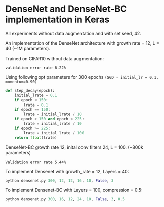 # DenseNet and DenseNet-BC implementation in Keras

All experiments without data augmentation and with set seed, 42.

An implementation of the DenseNet architecture with growth rate = 12, L = 40 (~1M parameters).

Trained on CIFAR10 without data augmentation:

```validation error rate 6.22%```

Using following opt parameters for 300 epochs ```(SGD - initial_lr = 0.1, momentum=0.90)```

~~~~python
def step_decay(epoch):
    initial_lrate = 0.1
    if epoch < 150: 
        lrate = 0.1
    if epoch == 150:
        lrate = initial_lrate / 10
    if epoch > 150 and epoch < 225:
        lrate = initial_lrate / 10 
    if epoch >= 225:
        lrate = initial_lrate / 100
    return float(lrate)
~~~~

DenseNet-BC growth rate 12, inital conv filters 24, L = 100. (~800k parameters)

```Validation error rate 5.44%```


To implement Densenet with growth_rate = 12, Layers = 40:

~~~python 
python densenet.py 300, 12, 12, 16, 10, False, 3
~~~

To implement Densenet-BC with Layers = 100, compression = 0.5:

~~~python 
python densenet.py 300, 16, 12, 24, 10, False, 3, 0.5
~~~
